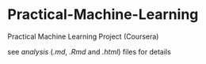 # Practical-Machine-Learning
Practical Machine Learning Project (Coursera)

see *analysis* (*.md*, *.Rmd* and *.html*) files for details
